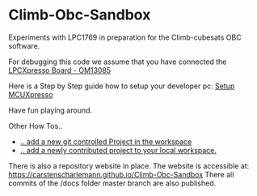 # Climb-Obc-Sandbox
Experiments with LPC1769 in preparation for the Climb-cubesats OBC software.

For debugging this code we assume that you have connected the [LPCXpresso Board - OM13085](https://www.nxp.com/support/developer-resources/hardware-development-tools/lpcxpresso-boards/lpcxpresso-board-for-lpc1769-with-cmsis-dap-probe:OM13085)


Here is a Step by Step guide how to setup your developer pc: [Setup MCUXpresso](mddocs/HowTos/SetupMcuxpresso.md)

Have fun playing around.

Other How Tos..
- [.. add a new git controlled Project in the workspace](mddocs/HowTos/AddNewProject.md)
- [.. add a newly contributed project to your local workspace.](mddocs/HowTos/AddAvailableProject.md)


There is also a repository website in place. The website is accessible at: https://carstenscharlemann.github.io/Climb-Obc-Sandbox
There all commits of the /docs folder master branch are also published.
